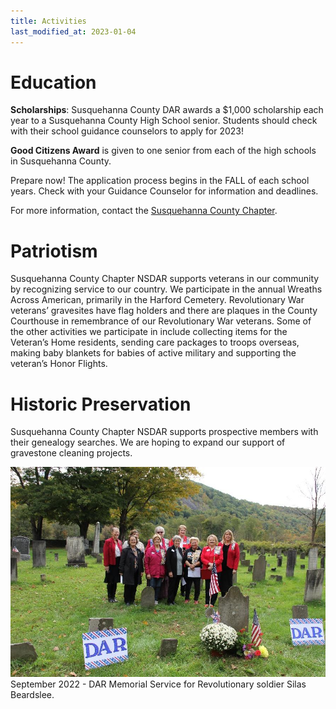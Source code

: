 ```yaml
---
title: Activities
last_modified_at: 2023-01-04
---
```



# Education

**Scholarships**: Susquehanna County DAR awards a $1,000 scholarship each year to a Susquehanna County High School senior.  Students should check with their school guidance counselors to apply for 2023!

**Good Citizens Award** is given to one senior from each of the high schools in Susquehanna County.

Prepare now!  The application process begins in the FALL of each school years.  Check with your Guidance Counselor for information and deadlines.

For more information, contact the [Susquehanna County Chapter](/contact.html).

# Patriotism

Susquehanna County Chapter NSDAR supports veterans in our community by recognizing service to our country.  We participate in the annual Wreaths Across American, primarily in the Harford Cemetery.  Revolutionary War veterans’ gravesites have flag holders and there are plaques in the County Courthouse in remembrance of our Revolutionary War veterans.  Some of the other activities we participate in include collecting items for the Veteran’s Home residents, sending care packages to troops overseas, making baby blankets for babies of active military and supporting the veteran’s Honor Flights.

# Historic Preservation

Susquehanna County Chapter NSDAR supports prospective members with their genealogy searches.  We are hoping to expand our support of gravestone cleaning projects.

![Member Activity](/assets/images/cemetery.jpg)
September 2022 - DAR Memorial Service for Revolutionary soldier Silas Beardslee.
